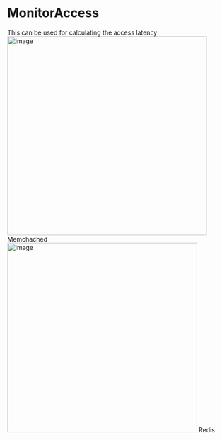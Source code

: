 # MonitorAccess
This can be used for calculating the access latency
<img width="451" alt="image" src="https://github.com/JhengLu/MonitorAccess/assets/77672985/144f0686-b181-40ec-a394-ae8df2916ad4">
Memchached
<img width="429" alt="image" src="https://github.com/JhengLu/MonitorAccess/assets/77672985/b143bc3b-45b0-487f-9874-113ebc14ed2d">
Redis
